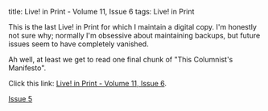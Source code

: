 title: Live! in Print - Volume 11, Issue 6
tags: Live! in Print

This is the last Live! in Print for which I maintain a digital copy. I'm
honestly not sure why; normally I'm obsessive about maintaining backups, but
future issues seem to have completely vanished.

Ah well, at least we get to read one final chunk of "This Columnist's Manifesto".

Click this link: [Live! in Print - Volume 11, Issue 6](https://storage.googleapis.com/thekevjames-artifacts/lip6.pdf).

<div class='prev-post'><a href='/blog/2011-12-07-lip-5'>Issue 5</a></div>
